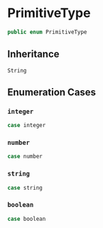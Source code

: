 # PrimitiveType

``` swift
public enum PrimitiveType
```

## Inheritance

`String`

## Enumeration Cases

### `integer`

``` swift
case integer
```

### `number`

``` swift
case number
```

### `string`

``` swift
case string
```

### `boolean`

``` swift
case boolean
```
